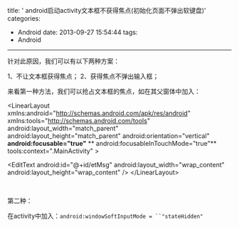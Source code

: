 title: ' android启动activity文本框不获得焦点(初始化页面不弹出软键盘)'
categories:
  - Android
date: 2013-09-27 15:54:44
tags:
  - Android
---

针对此原因，我们可以有以下两种方案：

1、不让文本框获得焦点；
2、获得焦点不弹出输入框；

来看第一种方法，我们可以抢占文本框的焦点，如在其父窗体中加入：

&lt;LinearLayout xmlns:android="http://schemas.android.com/apk/res/android"
xmlns:tools="http://schemas.android.com/tools"
android:layout_width="match_parent"
android:layout_height="match_parent"
android:orientation="vertical"
**android:focusable="true"**
** android:focusableInTouchMode="true"**
tools:context=".MainActivity" &gt;

&lt;EditText
android:id="@+id/etMsg"
android:layout_width="wrap_content"
android:layout_height="wrap_content"
/&gt;
&lt;/LinearLayout&gt;

&nbsp;

第二种：

在activity中加入：`android:windowSoftInputMode = ``"stateHidden"`